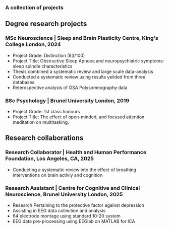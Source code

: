 ### A collection of projects

## Degree research projects
### MSc Neuroscience | Sleep and Brain Plasticity Centre, King's College London, 2024
- Project Grade: Distinction (83/100)
- Project Title: Obstructive Sleep Apnoea and neuropsychiatric symptoms: sleep spindle characteristics
- Thesis combined a systematic review and large scale data-analysis 
- Conducted a systematic review using results yeilded from three databases
- Reterospective analysis of OSA Polysomnography data
  
### BSc Psychology | Brunel University London, 2019
- Project Grade: 1st class honours
- Project Title: The effect of open-minded, and focused attention meditation on multitasking.

## Research collaborations
### Research Collaborator | Health and Human Performance Foundation, Los Angeles, CA, 2025
- Conducting a systematic review into the effect of breathing interventions on brain activiy and cognition
  
### Research Assistant | Centre for Cognitive and Clinical Neuroscience, Brunel University London, 2025
- Research Pertaining to the protective factor against depression
- Assisting in EEG data collection and analysis
- 64 electrode montage using standard 10-20 system
- EEG data pre-processing using EEGlab on MATLAB for ICA
